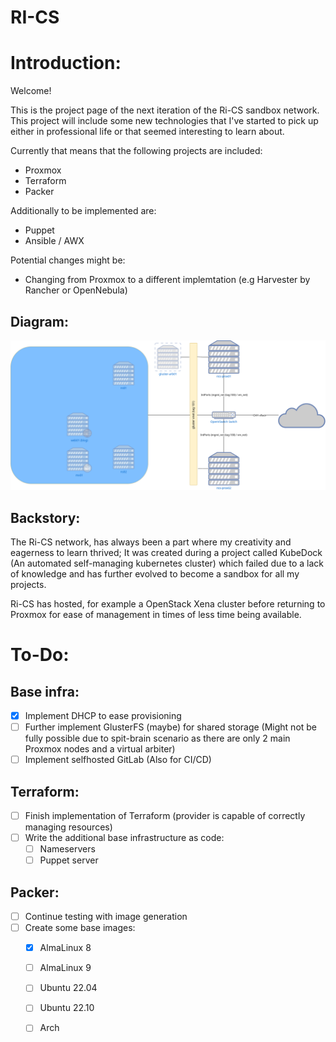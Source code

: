 # RI-CS

# Introduction:
Welcome!

This is the project page of the next iteration of the Ri-CS sandbox network.
This project will include some new technologies that I've started to pick up either in professional life or that seemed interesting to learn about.

Currently that means that the following projects are included:
- Proxmox
- Terraform
- Packer

Additionally to be implemented are:
- Puppet
- Ansible / AWX

Potential changes might be:
- Changing from Proxmox to a different implemtation (e.g Harvester by Rancher or OpenNebula)

## Diagram:

![RI-CS Network](misc/rics.drawio.png)

## Backstory:
The Ri-CS network, has always been a part where my creativity and eagerness to learn thrived;
It was created during a project called KubeDock (An automated self-managing kubernetes cluster) which failed due to a lack of knowledge and has further evolved to become a sandbox for all my projects.

Ri-CS has hosted, for example a OpenStack Xena cluster before returning to Proxmox for ease of management in times of less time being available.

# To-Do:
## Base infra:
- [x] Implement DHCP to ease provisioning
- [ ] Further implement GlusterFS (maybe) for shared storage (Might not be fully possible due to spit-brain scenario as there are only 2 main Proxmox nodes and a virtual arbiter)
- [ ] Implement selfhosted GitLab (Also for CI/CD)

## Terraform:
- [ ] Finish implementation of Terraform (provider is capable of correctly managing resources)
- [ ] Write the additional base infrastructure as code:
    - [ ] Nameservers
    - [ ] Puppet server

## Packer:
- [ ] Continue testing with image generation
- [ ] Create some base images:
    - [x] AlmaLinux 8
    - [ ] AlmaLinux 9
    - [ ] Ubuntu 22.04
    - [ ] Ubuntu 22.10
    - [ ] Arch


